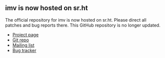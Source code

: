 ## imv is now hosted on sr.ht

The official repository for imv is now hosted on sr.ht. Please direct all patches and bug reports there. This GitHub repository is no longer updated.

- [Project page](https://sr.ht/~exec64/imv/)
- [Git repo](https://git.sr.ht/~exec64/imv/)
- [Mailing list](https://sr.ht/~exec64/imv/lists)
- [Bug tracker](https://todo.sr.ht/~exec64/imv)
